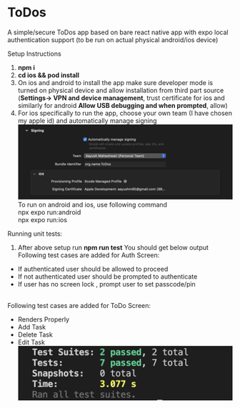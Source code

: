# ToDos
A simple/secure ToDos app based on bare react native app with expo local authentication support (to be run on actual physical android/ios device)

Setup Instructions
1. **npm i**
2. **cd ios && pod install**
3. On ios and android to install the app make sure developer mode is turned on physical device and allow installation from third part source (**Settings-> VPN and device management**, trust certificate for ios and similarly for android **Allow USB debugging and when prompted**, allow)  
4. For ios specifically to run the app, choose your own team (I have chosen my apple id) and automatically manage signing
![Alt text](https://github.com/aayushm9595/ToDos/blob/main/Signing.png)
To run on android and ios, use following command <br />
npx expo run:android <br />
npx expo run:ios


Running unit tests:

1. After above setup run **npm run test** 
You should get below output <br/>
Following test cases are added for Auth Screen: <br/>
- If authenticated user should be allowed to proceed <br/>
- If not authenticated user should be prompted to authenticate <br/>
- If user has no screen lock , prompt user to set passcode/pin <br/><br/>


Following test cases are added for ToDo Screen: <br/>
- Renders Properly<br/>
- Add Task <br/>
- Delete Task <br/>
- Edit Task <br/>
![Alt text](https://github.com/aayushm9595/ToDos/blob/main/Unit-test.png)

